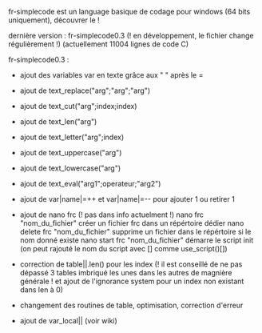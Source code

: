 fr-simplecode est un language basique de codage pour windows (64 bits uniquement), découvrer le ! 

dernière version : fr-simplecode0.3 (! en développement, le fichier change régulièrement !) (actuellement 11004 lignes de code C)

fr-simplecode0.3 : 
+ ajout des variables var en texte grâce aux " " après le =
+ ajout de text_replace("arg";"arg";"arg")
+ ajout de text_cut("arg";index;index)
+ ajout de text_len("arg")
+ ajout de text_letter("arg";index)
+ ajout de text_uppercase("arg")
+ ajout de text_lowercase("arg")
+ ajout de text_eval("arg1";operateur;"arg2")
+ ajout de var|name|=++ et var|name|=-- pour ajouter 1 ou retirer 1

+ ajout de nano frc (! pas dans info actuelment !)
nano frc "nom_du_fichier" créer un fichier frc dans un répértoire dédier
nano delete frc "nom_du_fichier" supprime un fichier dans le répértoire si le nom donné existe
nano start frc "nom_du_fichier" démarre le script init (on peut rajouté le nom du script avec [] comme use_script()[])

+ correction de table||.len() pour les index (! il est conseillé de ne pas dépassé 3 tables imbriqué les unes dans les autres de magnière générale ! et ajout de l'ignorance system pour un index non existant dans len à 0)

+ changement des routines de table, optimisation, correction d'erreur  

+ ajout de var_local|| (voir wiki)
